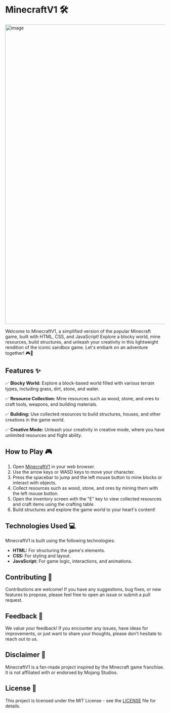 # MinecraftV1 🛠️

<img width="1918" height="947" alt="image" src="https://github.com/user-attachments/assets/88518ec6-0f40-4272-bc86-42ae48464283" />

Welcome to MinecraftV1, a simplified version of the popular Minecraft game, built with HTML, CSS, and JavaScript! Explore a blocky world, mine resources, build structures, and unleash your creativity in this lightweight rendition of the iconic sandbox game. Let's embark on an adventure together! 🎮🌟

## Features ✨

✅ **Blocky World:** Explore a block-based world filled with various terrain types, including grass, dirt, stone, and water.

✅ **Resource Collection:** Mine resources such as wood, stone, and ores to craft tools, weapons, and building materials.

✅ **Building:** Use collected resources to build structures, houses, and other creations in the game world.

✅ **Creative Mode:** Unleash your creativity in creative mode, where you have unlimited resources and flight ability.

## How to Play 🎮

1. Open [MinecraftV1](https://rishabnotfound.github.io/MinecraftV1/) in your web browser.
2. Use the arrow keys or WASD keys to move your character.
3. Press the spacebar to jump and the left mouse button to mine blocks or interact with objects.
4. Collect resources such as wood, stone, and ores by mining them with the left mouse button.
5. Open the inventory screen with the "E" key to view collected resources and craft items using the crafting table.
6. Build structures and explore the game world to your heart's content!

## Technologies Used 💻

MinecraftV1 is built using the following technologies:

- **HTML:** For structuring the game's elements.
- **CSS:** For styling and layout.
- **JavaScript:** For game logic, interactions, and animations.

## Contributing 🤝

Contributions are welcome! If you have any suggestions, bug fixes, or new features to propose, please feel free to open an issue or submit a pull request.

## Feedback 📝

We value your feedback! If you encounter any issues, have ideas for improvements, or just want to share your thoughts, please don't hesitate to reach out to us.

## Disclaimer 📣

MinecraftV1 is a fan-made project inspired by the Minecraft game franchise. It is not affiliated with or endorsed by Mojang Studios.

## License 📄

This project is licensed under the MIT License - see the [LICENSE](LICENSE) file for details.
